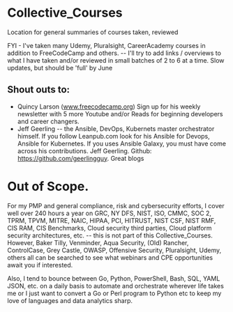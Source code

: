 # Collective_Courses
Location for general summaries of courses taken, reviewed


FYI - I've taken many Udemy, Pluralsight, CareerAcademy courses in addition to FreeCodeCamp and others.
-- I'll try to add links / overviews to what I have taken and/or reviewed in small batches of 2 to 6 at a time. Slow updates, but should be 'full' by June

## Shout outs to:

 - Quincy Larson (www.freecodecamp.org) Sign up for his weekly newsletter with 5 more Youtube and/or Reads for beginning developers and career changers.
 - Jeff Geerling -- the Ansible, DevOps, Kubernets master orchestrator himself.   If you follow Leanpub.com look for his Ansible for Devops, Ansible for Kubernetes.  If you uses Ansible Galaxy, you must have come across his contributions.  Jeff Geerling.  Github:  https://github.com/geerlingguy.  Great blogs
 
# Out of Scope.

For my PMP and general compliance, risk and cybersecurity efforts, I cover well over 240 hours a year on GRC, NY DFS, NIST, ISO, CMMC, SOC 2, TPRM, TPVM, MITRE, NAIC, HIPAA, PCI, HITRUST, NIST CSF, NIST RMF, CIS RAM, CIS Benchmarks, Cloud security third parties, Cloud platform security architectures, etc. -- this is not part of this Collective_Courses.  However, Baker Tilly, Venminder, Aqua Security, (Old) Rancher, ControlCase, Grey Castle, OWASP, Offensive Security, Pluralsight, Udemy, others all can be searched to see what webinars and CPE opportunities await you if interested.

Also, I tend to bounce between Go, Python, PowerShell, Bash, SQL, YAML JSON, etc. on a daily basis to automate and orchestrate wherever life takes me or I just want to convert a Go or Perl program to Python etc to keep my love of languages and data analytics sharp. 
